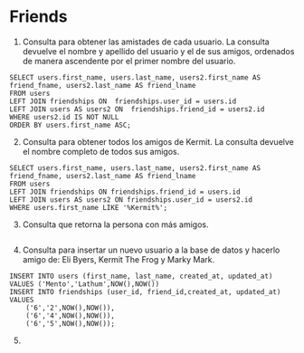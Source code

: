 # Friends

1. Consulta para obtener las amistades de cada usuario. La consulta devuelve el nombre y apellido del usuario y el de sus amigos, ordenados de manera ascendente por el primer nombre del usuario.
```
SELECT users.first_name, users.last_name, users2.first_name AS friend_fname, users2.last_name AS friend_lname
FROM users
LEFT JOIN friendships ON  friendships.user_id = users.id
LEFT JOIN users AS users2 ON  friendships.friend_id = users2.id
WHERE users2.id IS NOT NULL
ORDER BY users.first_name ASC;
```
2. Consulta para obtener todos los amigos de Kermit. La consulta devuelve el nombre completo de todos sus amigos.
```
SELECT users.first_name, users.last_name, users2.first_name AS friend_fname, users2.last_name AS friend_lname
FROM users
LEFT JOIN friendships ON friendships.friend_id = users.id
LEFT JOIN users AS users2 ON friendships.user_id = users2.id
WHERE users.first_name LIKE '%Kermit%';
```
3. Consulta que retorna la persona con más amigos. 
```

```
4. Consulta para insertar un nuevo usuario a la base de datos y hacerlo amigo de: Eli Byers, Kermit The Frog y Marky Mark.
```
INSERT INTO users (first_name, last_name, created_at, updated_at)
VALUES ('Mento','Lathum',NOW(),NOW())
INSERT INTO friendships (user_id, friend_id,created_at, updated_at)
VALUES
	('6','2',NOW(),NOW()),
    ('6','4',NOW(),NOW()),
    ('6','5',NOW(),NOW());
```
5. 
